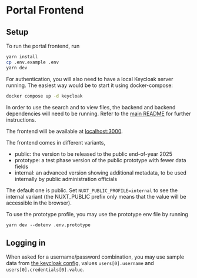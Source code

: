 # Portal Frontend

## Setup

To run the portal frontend, run

```bash
yarn install
cp .env.example .env
yarn dev
```

For authentication, you will also need to have a local Keycloak server running. The easiest way would be to start
it using docker-compose:

```bash
docker compose up -d keycloak
```

In order to use the search and to view files, the backend and backend dependencies will need to be running. Refer to
the [main README](../README.md) for further instructions.

The frontend will be available at [localhost:3000](http://localhost:3000).

The frontend comes in different variants,

- public: the version to be released to the public end-of-year 2025
- prototype: a test phase version of the public prototype with fewer data fields
- internal: an advanced version showing additional metadata, to be used internally by public administration officials

The default one is public. Set `NUXT_PUBLIC_PROFILE=internal`
to see the internal variant (the NUXT_PUBLIC prefix only means that the value will be accessible in the browser).

To use the prototype profile, you may use the prototype env file by running

```shell
yarn dev --dotenv .env.prototype
```

## Logging in

When asked for a username/password combination, you may use sample data from
[the keycloak config](../local/keycloak/realm.json),
values `users[0].username` and `users[0].credentials[0].value`.
